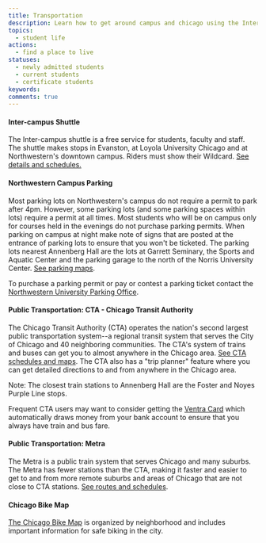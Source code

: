 ```yaml
---
title: Transportation
description: Learn how to get around campus and chicago using the Inter-campus shuttle, Northwestern campus parking, public transportation (CTA), Metra rail, and biking.
topics: 
  - student life
actions:
  - find a place to live
statuses:
  - newly admitted students
  - current students
  - certificate students
keywords:
comments: true
---
```


#### Inter-campus Shuttle

The Inter-campus shuttle is a free service for students, faculty and staff. The shuttle makes stops in Evanston, at Loyola University Chicago and at Northwestern's downtown campus. Riders must show their Wildcard. [See details and schedules.](http://www.northwestern.edu/uservices/transportation/shuttles/intercampus/intercampus.html)

#### Northwestern Campus Parking

Most parking lots on Northwestern's campus do not require a permit to park after 4pm. However, some parking lots (and some parking spaces within lots) require a permit at all times. Most students who will be on campus only for courses held in the evenings do not purchase parking permits. When parking on campus at night make note of signs that are posted at the entrance of parking lots to ensure that you won't be ticketed. The parking lots nearest Annenberg Hall are the lots at Garrett Seminary, the Sports and Aquatic Center and the parking garage to the north of the Norris University Center. [See parking maps](http://maps.northwestern.edu/#latlngz=42.052%2C-87.674%2C17).

To purchase a parking permit or pay or contest a parking ticket contact the [Northwestern University Parking Office](http://www.northwestern.edu/up/parking/index.html).

#### Public Transportation: CTA - Chicago Transit Authority

The Chicago Transit Authority (CTA) operates the nation's second largest public transportation system--a regional transit system that serves the City of Chicago and 40 neighboring communities. The CTA's system of trains and buses can get you to almost anywhere in the Chicago area. [See CTA schedules and maps](http://www.transitchicago.com/riding_cta/service_overview.aspx). The CTA also has a "trip planner" feature where you can get detailed directions to and from anywhere in the Chicago area.

Note: The closest train stations to Annenberg Hall are the Foster and Noyes Purple Line stops.

Frequent CTA users may want to consider getting the [Ventra Card](https://www.ventrachicago.com/) which automatically draws money from your bank account to ensure that you always have train and bus fare.

#### Public Transportation: Metra

The Metra is a public train system that serves Chicago and many suburbs. The Metra has fewer stations than the CTA, making it faster and easier to get to and from more remote suburbs and areas of Chicago that are not close to CTA stations. [See routes and schedules](http://metrarail.com/metra/en/home.html).

#### Chicago Bike Map

[The Chicago Bike Map](http://www.cityofchicago.org/cityinfo/cdot/bikemap/keymap.html) is organized by neighborhood and includes important information for safe biking in the city.
